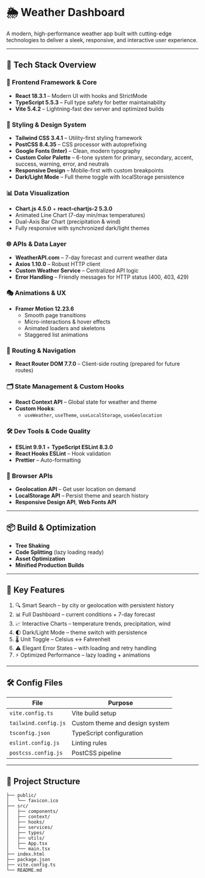 # 🌦️ Weather Dashboard

A modern, high-performance weather app built with cutting-edge technologies to deliver a sleek, responsive, and interactive user experience.

---

## 🚀 Tech Stack Overview

### 🧩 Frontend Framework & Core
- **React 18.3.1** – Modern UI with hooks and StrictMode
- **TypeScript 5.5.3** – Full type safety for better maintainability
- **Vite 5.4.2** – Lightning-fast dev server and optimized builds

### 🎨 Styling & Design System
- **Tailwind CSS 3.4.1** – Utility-first styling framework
- **PostCSS 8.4.35** – CSS processor with autoprefixing
- **Google Fonts (Inter)** – Clean, modern typography
- **Custom Color Palette** – 6-tone system for primary, secondary, accent, success, warning, error, and neutrals
- **Responsive Design** – Mobile-first with custom breakpoints
- **Dark/Light Mode** – Full theme toggle with localStorage persistence

### 📊 Data Visualization
- **Chart.js 4.5.0** + **react-chartjs-2 5.3.0**
- Animated Line Chart (7-day min/max temperatures)
- Dual-Axis Bar Chart (precipitation & wind)
- Fully responsive with synchronized dark/light themes

### 🌐 APIs & Data Layer
- **WeatherAPI.com** – 7-day forecast and current weather data
- **Axios 1.10.0** – Robust HTTP client
- **Custom Weather Service** – Centralized API logic
- **Error Handling** – Friendly messages for HTTP status (400, 403, 429)

### 🎭 Animations & UX
- **Framer Motion 12.23.6**
  - Smooth page transitions
  - Micro-interactions & hover effects
  - Animated loaders and skeletons
  - Staggered list animations

### 🧭 Routing & Navigation
- **React Router DOM 7.7.0** – Client-side routing (prepared for future routes)

### 🗂️ State Management & Custom Hooks
- **React Context API** – Global state for weather and theme
- **Custom Hooks**:
  - `useWeather`, `useTheme`, `useLocalStorage`, `useGeolocation`

### 🛠️ Dev Tools & Code Quality
- **ESLint 9.9.1** + **TypeScript ESLint 8.3.0**
- **React Hooks ESLint** – Hook validation
- **Prettier** – Auto-formatting

### 📱 Browser APIs
- **Geolocation API** – Get user location on demand
- **LocalStorage API** – Persist theme and search history
- **Responsive Design API**, **Web Fonts API**

---

## 📦 Build & Optimization
- **Tree Shaking**
- **Code Splitting** (lazy loading ready)
- **Asset Optimization**
- **Minified Production Builds**

---

## 🎯 Key Features

1. 🔍 Smart Search – by city or geolocation with persistent history
2. 📊 Full Dashboard – current conditions + 7-day forecast
3. 📈 Interactive Charts – temperature trends, precipitation, wind
4. 🌓 Dark/Light Mode – theme switch with persistence
5. 🌡️ Unit Toggle – Celsius ↔ Fahrenheit
6. ⚠️ Elegant Error States – with loading and retry handling
7. ⚡ Optimized Performance – lazy loading + animations

---

## 🛠️ Config Files

| File               | Purpose                               |
|--------------------|----------------------------------------|
| `vite.config.ts`   | Vite build setup                       |
| `tailwind.config.js` | Custom theme and design system       |
| `tsconfig.json`    | TypeScript configuration               |
| `eslint.config.js` | Linting rules                          |
| `postcss.config.js`| PostCSS pipeline                       |

---

## 📂 Project Structure

```project
├── public/
│   └── favicon.ico
├── src/
│   ├── components/
│   ├── context/
│   ├── hooks/
│   ├── services/
│   ├── types/
│   ├── utils/
│   ├── App.tsx
│   └── main.tsx
├── index.html
├── package.json
├── vite.config.ts
└── README.md
